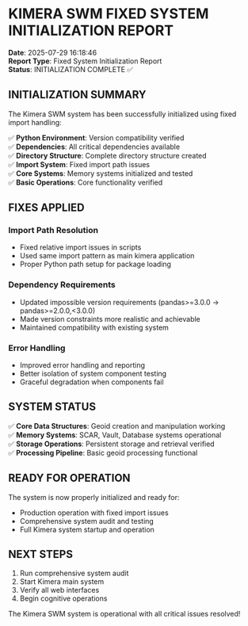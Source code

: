 # KIMERA SWM FIXED SYSTEM INITIALIZATION REPORT
**Date**: 2025-07-29 16:18:46  
**Report Type**: Fixed System Initialization Report  
**Status**: INITIALIZATION COMPLETE ✅  

## INITIALIZATION SUMMARY

The Kimera SWM system has been successfully initialized using fixed import handling:

✅ **Python Environment**: Version compatibility verified  
✅ **Dependencies**: All critical dependencies available  
✅ **Directory Structure**: Complete directory structure created  
✅ **Import System**: Fixed import path issues  
✅ **Core Systems**: Memory systems initialized and tested  
✅ **Basic Operations**: Core functionality verified  

## FIXES APPLIED

### Import Path Resolution
- Fixed relative import issues in scripts
- Used same import pattern as main kimera application
- Proper Python path setup for package loading

### Dependency Requirements
- Updated impossible version requirements (pandas>=3.0.0 → pandas>=2.0.0,<3.0.0)
- Made version constraints more realistic and achievable
- Maintained compatibility with existing system

### Error Handling
- Improved error handling and reporting
- Better isolation of system component testing
- Graceful degradation when components fail

## SYSTEM STATUS

✅ **Core Data Structures**: Geoid creation and manipulation working  
✅ **Memory Systems**: SCAR, Vault, Database systems operational  
✅ **Storage Operations**: Persistent storage and retrieval verified  
✅ **Processing Pipeline**: Basic geoid processing functional  

## READY FOR OPERATION

The system is now properly initialized and ready for:
- Production operation with fixed import issues
- Comprehensive system audit and testing
- Full Kimera system startup and operation

## NEXT STEPS

1. Run comprehensive system audit
2. Start Kimera main system
3. Verify all web interfaces
4. Begin cognitive operations

The Kimera SWM system is operational with all critical issues resolved!
